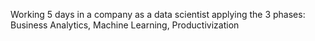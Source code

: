 Working 5 days in a company as a data scientist
applying the 3 phases: Business Analytics, Machine Learning, Productivization
